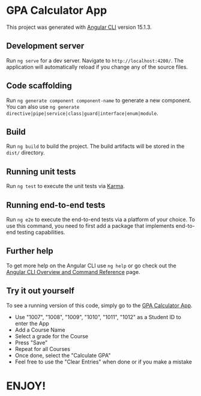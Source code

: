 # GPA Calculator App

This project was generated with [Angular CLI](https://github.com/angular/angular-cli) version 15.1.3.

## Development server

Run `ng serve` for a dev server. Navigate to `http://localhost:4200/`. The application will automatically reload if you change any of the source files.

## Code scaffolding

Run `ng generate component component-name` to generate a new component. You can also use `ng generate directive|pipe|service|class|guard|interface|enum|module`.

## Build

Run `ng build` to build the project. The build artifacts will be stored in the `dist/` directory.

## Running unit tests

Run `ng test` to execute the unit tests via [Karma](https://karma-runner.github.io).

## Running end-to-end tests

Run `ng e2e` to execute the end-to-end tests via a platform of your choice. To use this command, you need to first add a package that implements end-to-end testing capabilities.

## Further help

To get more help on the Angular CLI use `ng help` or go check out the [Angular CLI Overview and Command Reference](https://angular.io/cli) page.

## Try it out yourself

To see a running version of this code, simply go to the [GPA Calculator App](https://ace-d-baugh.github.io/gpa-calculator-app/).
- Use "1007", "1008", "1009", "1010", "1011", "1012" as a Student ID to enter the App
- Add a Course Name
- Select a grade for the Course
- Press "Save"
- Repeat for all Courses
- Once done, select the "Calculate GPA"
- Feel free to use the "Clear Entries" when done or if you make a mistake

# ENJOY!

